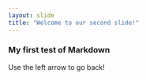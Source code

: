 ```yaml
---
layout: slide
title: "Welcome to our second slide!"
---
```

### My first test of Markdown
Use the left arrow to go back!
